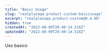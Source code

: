 ```yaml
---
title: "Basic Usage"
slug: "realplazaqa-product-custom-basicusage"
excerpt: "realplazaqa.product-custom@0.4.96"
hidden: true
createdAt: "2022-08-09T20:40:14.516Z"
updatedAt: "2022-08-09T20:40:14.516Z"
---
```

Uso basico